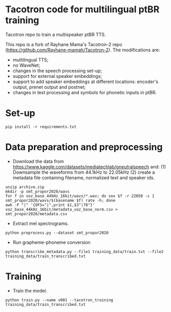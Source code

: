 # Tacotron code for multilingual ptBR training

Tacotron repo to train a multispeaker ptBR TTS.

This repo is a fork of Rayhane Mama's Tacotron-2 repo (https://github.com/Rayhane-mamah/Tacotron-2). The modifications are:
* multilingual TTS;
* no WaveNet;
* changes in the speech processing set-up;
* support for external speaker embeddings;
* support to add speaker embeddings at different locations: encoder's output, prenet output and postnet;
* changes in text processing and symbols for phonetic inputs in ptBR.

# Set-up

```shell
pip install -r requirements.txt
```

# Data preparation and preprocessing

* Download the data from https://www.kaggle.com/datasets/mediatechlab/gneutralspeech and:
(1) Downsample the waveforms from 44.1kHz to 22.05kHz
(2) create a metadata file containing filename, normalized text and speaker ids.
```shell
unzip archive.zip
mkdir -p smt_propor2020/wavs
for f in voz_base_44kHz_16bit/wavs/*.wav; do sox $f -r 22050 -c 1 smt_propor2020/wavs/$(basename $f) rate -h; done
awk -F "|" '{OFS="|",print $1,$3"|78"}' voz_base_44kHz_16bit/metadata_voz_base_norm.csv > smt_propor2020/metadata.csv
```

* Extract mel spectrograms.
```shell
python preprocess.py --dataset smt_propor2020
```

* Run grapheme-phoneme conversion
```shell
python transcribe_metadata.py --file1 training_data/train.txt --file2 training_data/train_transcribed.txt
```

# Training

* Train the model.
```shell
python train.py --name v001 --tacotron_training training_data/train_transcribed.txt
```


